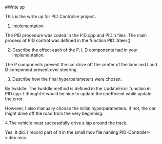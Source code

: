 #Write up

This is the write up for PID Controller project.


1. Implementation.

The PID procedure was coded in the PID.cpp and PID.h files. The main process of PID control was defined in the function PID::Steer().

2. Describe the effect each of the P, I, D components had in your implementation.

The P components prevent the car drive off the center of the lane and I and D component prevent over steering.

3. Describe how the final hyperparameters were chosen.

By twiddle. The twiddle method is defined in the UpdateError function in PID.cpp. I thought it would be nice to update the coefficient while update the error.

However, I also manually choose the initial hyperparameters. If not, the car might drive off the road from the very beginning.

4.The vehicle must successfully drive a lap around the track.

Yes, it did. I record part of it in the small mov file naming PID-Controller-video.mov.